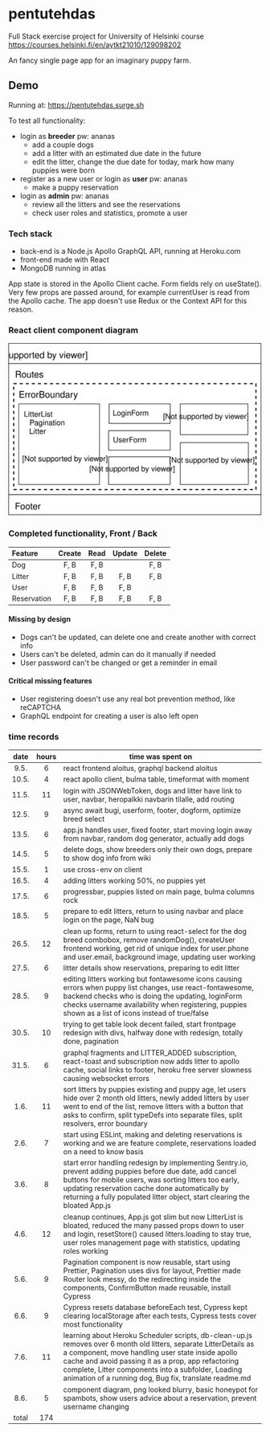 # pentutehdas

Full Stack exercise project for University of Helsinki course
https://courses.helsinki.fi/en/aytkt21010/129098202

An fancy single page app for an imaginary puppy farm.

## Demo

Running at: https://pentutehdas.surge.sh

To test all functionality:
  - login as **breeder** pw: ananas
    - add a couple dogs
    - add a litter with an estimated due date in the future
    - edit the litter, change the due date for today, mark how many puppies were born
  - register as a new user or login as **user** pw: ananas
    - make a puppy reservation
  - login as **admin** pw: ananas
    - review all the litters and see the reservations
    - check user roles and statistics, promote a user

### Tech stack

- back-end is a Node.js Apollo GraphQL API, running at Heroku.com
- front-end made with React
- MongoDB running in atlas

App state is stored in the Apollo Client cache. Form fields rely on useState().
Very few props are passed around, for example currentUser is read from the Apollo cache.
The app doesn't use Redux or the Context API for this reason.

### React client component diagram

![Component diagram](./component_diagram.svg)

### Completed functionality, Front / Back

| Feature     | Create | Read | Update | Delete |
| :---------- | :----: | :--: | :----: | :----: |
| Dog         |  F, B  | F, B |        |  F, B  |
| Litter      |  F, B  | F, B |  F, B  |  F, B  |
| User        |  F, B  | F, B |  F, B  |        |
| Reservation |  F, B  | F, B |  F, B  |  F, B  |


#### Missing by design
- Dogs can't be updated, can delete one and create another with correct info
- Users can't be deleted, admin can do it manually if needed
- User password can't be changed or get a reminder in email


#### Critical missing features
- User registering doesn't use any real bot prevention method, like reCAPTCHA
- GraphQL endpoint for creating a user is also left open


### time records

| date  | hours | time was spent on  |
| :---: | :---: | ------- |
| 9.5.  |  6    | react frontend aloitus, graphql backend aloitus |
| 10.5. |  4    | react apollo client, bulma table, timeformat with moment  |
| 11.5. |  11   | login with JSONWebToken, dogs and litter have link to user, navbar, heropalkki navbarin tilalle, add routing |
| 12.5. |  9    | async await bugi, userform, footer, dogform, optimize breed select |
| 13.5. |  6    | app.js handles user, fixed footer, start moving login away from navbar, random dog generator, actually add dogs |
| 14.5. |  5    | delete dogs, show breeders only their own dogs, prepare to show dog info from wiki |
| 15.5. |  1    | use cross-env on client |
| 16.5. |  4    | adding litters working 50%, no puppies yet |
| 17.5. |  6    | progressbar, puppies listed on main page, bulma columns rock |
| 18.5. |  5    | prepare to edit litters, return to using navbar and place login on the page, NaN bug |
| 26.5. |  12   | clean up forms, return to using react-select for the dog breed combobox, remove randomDog(), createUser frontend working, get rid of unique index for user.phone and user.email, background image, updating user working |
| 27.5. |  6    | litter details show reservations, preparing to edit litter |
| 28.5. |  9    | editing litters working but fontawesome icons causing errors when puppy list changes, use react-fontawesome, backend checks who is doing the updating, loginForm checks username availability when registering, puppies shown as a list of icons instead of true/false |
| 30.5. |  10   | trying to get table look decent failed, start frontpage redesign with divs, halfway done with redesign, totally done, pagination |
| 31.5. |  6    | graphql fragments and LITTER_ADDED subscription, react-toast and subscription now adds litter to apollo cache, social links to footer, heroku free server slowness causing websocket errors |
| 1.6.  |  11   | sort litters by puppies existing and puppy age, let users hide over 2 month old litters, newly added litters by user went to end of the list, remove litters with a button that asks to confirm, split typeDefs into separate files, split resolvers, error boundary |
| 2.6.  |  7    | start using ESLint, making and deleting reservations is working and we are feature complete, reservations loaded on a need to know basis |
| 3.6.  |  8    | start error handling redesign by implementing Sentry.io, prevent adding puppies before due date, add cancel buttons for mobile users, was sorting litters too early, updating reservation cache done automatically by returning a fully populated litter object, start clearing the bloated App.js |
| 4.6.  |  12   | cleanup continues, App.js got slim but now LitterList is bloated, reduced the many passed props down to user and login, resetStore() caused litters.loading to stay true, user roles management page with statistics, updating roles working |
| 5.6.  |  9    | Pagination component is now reusable, start using Prettier, Pagination uses divs for layout, Prettier made Router look messy, do the redirecting inside the components, ConfirmButton made reusable, install Cypress |
| 6.6.  |  9    | Cypress resets database beforeEach test, Cypress kept clearing localStorage after each tests, Cypress tests cover most functionality |
| 7.6.  |  11    | learning about Heroku Scheduler scripts, db-clean-up.js removes over 6 month old litters, separate LitterDetails as a component, move handling user state inside apollo cache and avoid passing it as a prop, app refactoring complete, Litter components into a subfolder, Loading animation of a running dog, Bug fix, translate readme.md |
| 8.6.  |  5    | component diagram, png looked blurry, basic honeypot for spambots, show users advice about a reservation, prevent username changing |
| total | 174   |   |
